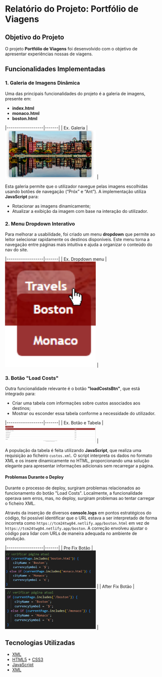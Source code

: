 # Relatório do Projeto: Portfólio de Viagens

## Objetivo do Projeto

O projeto **Portfólio de Viagens** foi desenvolvido com o objetivo de apresentar experiências nossas de viagens.

## Funcionalidades Implementadas

### 1. Galeria de Imagens Dinâmica
Uma das principais funcionalidades do projeto é a galeria de imagens, presente em:
- **index.html**
- **monaco.html**
- **boston.html**

|-------------------|-------|
| Ex. Galeria   | <img src="./docs/docs-img/galeria.png" alt="Image 1" width="300" /> |

Esta galeria permite que o utilizador navegue pelas imagens escolhidas usando botões de navegação (“Próx” e “Ant”). A implementação utiliza **JavaScript** para:
- Rotacionar as imagens dinamicamente;
- Atualizar a exibição da imagem com base na interação do utilizador.

### 2. Menu Dropdown Interativo
Para melhorar a usabilidade, foi criado um menu **dropdown** que permite ao leitor selecionar rapidamente os destinos disponíveis. Este menu torna a navegação entre páginas mais intuitiva e ajuda a organizar o conteúdo do nav do site.

|-------------------|-------|
| Ex. Dropdown menu   | <img src="docs/docs-img/dropdown.png" alt="Image 1" width="300" /> |

### 3. Botão "Load Costs"
Outra funcionalidade relevante é o botão **"loadCostsBtn"**, que está integrado para:
- Criar uma tabela com informações sobre custos associados aos destinos;
- Mostrar ou esconder essa tabela conforme a necessidade do utilizador.

|-------------------|-------|
| Ex. Botão e Tabela   | <img src="docs/docs-img/table.png" alt="Image 1" width="300" /> |

A população da tabela é feita utilizando **JavaScript**, que realiza uma requisição ao ficheiro `custos.xml`. O script interpreta os dados no formato XML e os insere dinamicamente no HTML, proporcionando uma solução elegante para apresentar informações adicionais sem recarregar a página.

#### Problemas Durante o Deploy
Durante o processo de deploy, surgiram problemas relacionados ao funcionamento do botão "Load Costs". Localmente, a funcionalidade operava sem erros, mas, no deploy, surgiram problemas ao tentar carregar o ficheiro XML. 

Através da inserção de diversos **console.logs** em pontos estratégicos do código, foi possível identificar que o URL estava a ser interpretado de forma incorreta como `https://tcm24twg04.netlify.app/boston.html` em vez de `https://tcm24twg04.netlify.app/boston`. A correção envolveu ajustar o código para lidar com URLs de maneira adequada no ambiente de produção.

|-------------------|-------|
| Pre Fix Botão   | <img src="docs/docs-img/deploy-prefix.png" alt="Image 1" width="300" /> |
| After Fix Botão   | <img src="docs/docs-img/deploy-aftfix.png" alt="Image 1" width="300" /> |

## Tecnologias Utilizadas

- [XML](https://www.w3schools.com/xml/)
- [HTML5](https://www.w3schools.com/html/html5_intro.asp) + [CSS3](https://www.w3schools.com/css/css_intro.asp)
- [JavaScript](https://www.w3schools.com/js/)
- [XML](https://www.w3schools.com/xml/)
